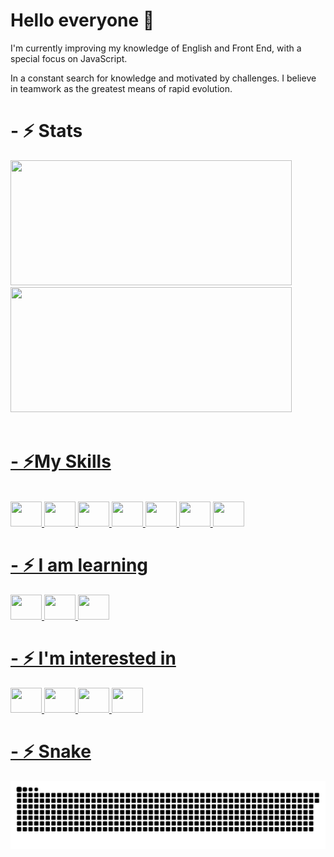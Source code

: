 <h1> Hello everyone 👋 </h1>
<p>I'm currently improving my knowledge of English and Front End, with a special focus on JavaScript.</p>
<p>In a constant search for knowledge and motivated by challenges. I believe in teamwork as the greatest means of rapid evolution.</p>
<h1>- ⚡ Stats </h1>
<div align ="left">
<a href="https://github.com/petersonros">
  <img height="200em" width="450" src="https://github-readme-stats.vercel.app/api?username=petersonros&show_icons=true&theme=tokyonight&include_all_commits=true&count_private=true"/>
</div>
<div>    
  <img height="200em" width="450" src="https://github-readme-stats.vercel.app/api/top-langs/?username=petersonros&layout=compact&langs_count=7&theme=tokyonight"/>
</div>
<br>
<h1>- ⚡My Skills</h1>
<div align ="left"><br>
  <img height="40" width="50" src="https://cdn.jsdelivr.net/gh/devicons/devicon/icons/html5/html5-original.svg">
  <img height="40" width="50" src="https://cdn.jsdelivr.net/gh/devicons/devicon/icons/css3/css3-original.svg">
  <img height="40" width="50" src="https://cdn.jsdelivr.net/gh/devicons/devicon/icons/bootstrap/bootstrap-original.svg">
  <img height="40" width="50" src="https://cdn.jsdelivr.net/gh/devicons/devicon/icons/angularjs/angularjs-original.svg">
  <img height="40" width="50" src="https://cdn.jsdelivr.net/gh/devicons/devicon/icons/git/git-original.svg">
  <img height="40" width="50" src="https://cdn.jsdelivr.net/gh/devicons/devicon/icons/vscode/vscode-original.svg">
  <img height="40" width="50" src="https://cdn.jsdelivr.net/gh/devicons/devicon/icons/wordpress/wordpress-original.svg">
</div>
<h1>- ⚡ I am learning</h1>
<div>
  <img height="40" width="50" src="https://cdn.jsdelivr.net/gh/devicons/devicon/icons/javascript/javascript-original.svg">
    <img height="40" width="50" src="https://cdn.jsdelivr.net/gh/devicons/devicon/icons/typescript/typescript-original.svg">
  <img height="40" width="50" src="https://cdn.jsdelivr.net/gh/devicons/devicon/icons/jquery/jquery-original.svg">
</div>
<h1>- ⚡ I'm interested in</h1>
<div>
  <img height="40" width="50" src="https://cdn.jsdelivr.net/gh/devicons/devicon/icons/python/python-original.svg">
  <img height="40" width="50" src="https://cdn.jsdelivr.net/gh/devicons/devicon/icons/php/php-original.svg">
  <img height="40" width="50" src="https://cdn.jsdelivr.net/gh/devicons/devicon/icons/nodejs/nodejs-original.svg"> 
  <img height="40" width="50" src="https://cdn.jsdelivr.net/gh/devicons/devicon/icons/react/react-original.svg">
</div>

<h1>- ⚡ Snake </h1>
<div> 
 
  ![Snake animation](https://github.com/petersonros/petersonros/blob/output/github-contribution-grid-snake.svg)
 
</div>
